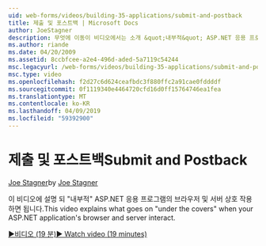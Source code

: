 ```yaml
---
uid: web-forms/videos/building-35-applications/submit-and-postback
title: 제출 및 포스트백 | Microsoft Docs
author: JoeStagner
description: 무엇에 이동이 비디오에서는 소개 &quot;내부적&quot; ASP.NET 응용 프로그램의 브라우저 및 서버 상호 작용 하면 됩니다.
ms.author: riande
ms.date: 04/20/2009
ms.assetid: 8ccbfcee-a2e4-496d-aded-5a7119c54244
msc.legacyurl: /web-forms/videos/building-35-applications/submit-and-postback
msc.type: video
ms.openlocfilehash: f2d27c6d624ceafbdc3f880ffc2a91cae0fddddf
ms.sourcegitcommit: 0f1119340e4464720cfd16d0ff15764746ea1fea
ms.translationtype: MT
ms.contentlocale: ko-KR
ms.lasthandoff: 04/09/2019
ms.locfileid: "59392900"
---
```

# <a name="submit-and-postback"></a><span data-ttu-id="13b94-103">제출 및 포스트백</span><span class="sxs-lookup"><span data-stu-id="13b94-103">Submit and Postback</span></span>

<span data-ttu-id="13b94-104">[Joe Stagner](https://github.com/JoeStagner)</span><span class="sxs-lookup"><span data-stu-id="13b94-104">by [Joe Stagner](https://github.com/JoeStagner)</span></span>

<span data-ttu-id="13b94-105">이 비디오에 설명 되 &quot;내부적&quot; ASP.NET 응용 프로그램의 브라우저 및 서버 상호 작용 하면 됩니다.</span><span class="sxs-lookup"><span data-stu-id="13b94-105">This video explains what goes on &quot;under the covers&quot; when your ASP.NET application's browser and server interact.</span></span>

[<span data-ttu-id="13b94-106">&#9654;비디오 (19 분)</span><span class="sxs-lookup"><span data-stu-id="13b94-106">&#9654; Watch video (19 minutes)</span></span>](https://channel9.msdn.com/Blogs/ASP-NET-Site-Videos/submit-and-postback)
